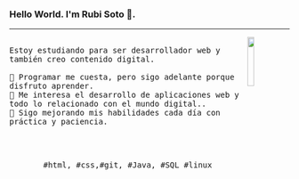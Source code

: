 ### Hello World. I'm Rubi Soto 👋.
---
<p>
  <img src="![image](https://github.com/user-attachments/assets/9c51f1ed-55b1-4cf9-8a22-13fe3bd07128)
" align="right" width="15%"/>

  <samp>
    <br>Estoy estudiando para ser desarrollador web y también creo contenido digital.
    <br>
    <br>🔹 Programar me cuesta, pero sigo adelante porque disfruto aprender.
    <br>🔹 Me interesa el desarrollo de aplicaciones web y todo lo relacionado con el mundo digital..
    <br>🔹 Sigo mejorando mis habilidades cada día con práctica y paciencia.
  </samp>

  <br><br>

  <p align="center">
    <samp>
      #html, #css,#git, #Java, #SQL #linux
    </samp>
    <br>
  </p>
</p>
